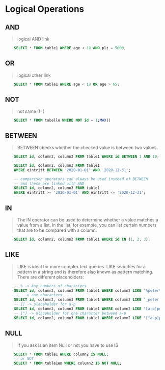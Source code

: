 # Logical Operations
## AND
> logical AND link
```sql
    SELECT * FROM table1 WHERE age < 18 AND plz = 5000;
```
## OR
> logical other link
```sql
    SELECT * FROM table1 WHERE age < 18 OR age > 65;
```
## NOT
> not same (!=)
```sql
    SELECT * FROM tabelle WHERE NOT id = 1;MAX()
```
## BETWEEN
> BETWEEN checks whether the checked value is between two values.
```sql
    SELECT id, column2, column3 FROM table1 WHERE id BETWEEN 1 AND 10;

    SELECT id, column2, column3 FROM table1 
    WHERE eintritt BETWEEN '2020-01-01' AND '2020-12-31'; 

    -- comparison operators can always be used instead of BETWEEN
    -- and these are linked with AND
    SELECT id, column2, column3 FROM table1 
    WHERE eintritt >= '2020-01-01' AND eintritt <= '2020-12-31';
```
## IN
> The IN operator can be used to determine whether a value matches a value from a list. In the list, for example, you can list certain numbers that are to be compared with a column:
```sql
    SELECT id, column2, column3 FROM table1 WHERE id IN (1, 2, 3);
```
## LIKE
> LIKE is ideal for more complex text queries. LIKE searches for a pattern in a string and is therefore also known as pattern matching. There are different placeholders:
```sql
    -- % -> Any numbers of characters 
    SELECT id, column2, column3 FROM table1 WHERE column2 LIKE '%peter%';
    -- _ -> one characters 
    SELECT id, column2, column3 FROM table1 WHERE column2 LIKE '_peter';
    -- [] -> placeholder for a-p
    SELECT id, column2, column3 FROM table1 WHERE column2 LIKE '[a-p]peter';
    -- [^] -> placeholder for one character between a-p
    SELECT id, column2, column3 FROM table1 WHERE column2 LIKE '[^a-p]peter';
```
## NULL
> If you ask is an item Null or not you have to use IS
```sql
    SELECT * FROM table1 WHERE column2 IS NULL;
    -- or NOT
    SELECT * FROM table1en WHERE column2 IS NOT NULL;
```